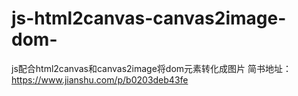 # js-html2canvas-canvas2image-dom-
js配合html2canvas和canvas2image将dom元素转化成图片
简书地址：https://www.jianshu.com/p/b0203deb43fe
